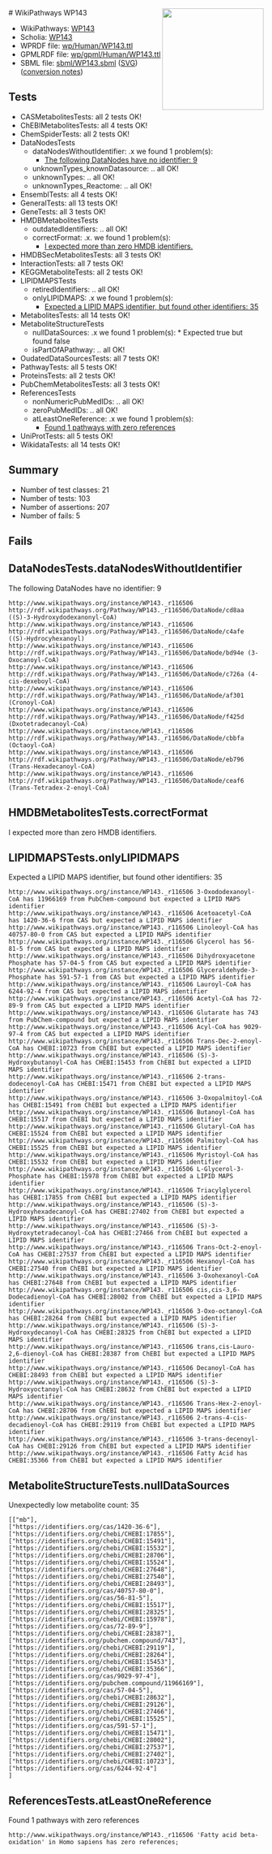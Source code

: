 <img style="float: right; width: 200px" src="../logo.png" />
# WikiPathways WP143

* WikiPathways: [WP143](https://identifiers.org/wikipathways:WP143)
* Scholia: [WP143](https://scholia.toolforge.org/wikipathways/WP143)
* WPRDF file: [wp/Human/WP143.ttl](../wp/Human/WP143.ttl)
* GPMLRDF file: [wp/gpml/Human/WP143.ttl](../wp/gpml/Human/WP143.ttl)
* SBML file: [sbml/WP143.sbml](../sbml/WP143.sbml) ([SVG](../sbml/WP143.svg)) ([conversion notes](../sbml/WP143.txt))

## Tests
* CASMetabolitesTests: all 2 tests OK!
* ChEBIMetabolitesTests: all 4 tests OK!
* ChemSpiderTests: all 2 tests OK!
* DataNodesTests
    * dataNodesWithoutIdentifier: .x we found 1 problem(s):
        * [The following DataNodes have no identifier: 9](#d2d32fa8)
    * unknownTypes_knownDatasource: .. all OK!
    * unknownTypes: .. all OK!
    * unknownTypes_Reactome: .. all OK!
* EnsemblTests: all 4 tests OK!
* GeneralTests: all 13 tests OK!
* GeneTests: all 3 tests OK!
* HMDBMetabolitesTests
    * outdatedIdentifiers: .. all OK!
    * correctFormat: .x. we found 1 problem(s):
        * [I expected more than zero HMDB identifiers.](#ad154c1e)
* HMDBSecMetabolitesTests: all 3 tests OK!
* InteractionTests: all 7 tests OK!
* KEGGMetaboliteTests: all 2 tests OK!
* LIPIDMAPSTests
    * retiredIdentifiers: .. all OK!
    * onlyLIPIDMAPS: .x we found 1 problem(s):
        * [Expected a LIPID MAPS identifier, but found other identifiers: 35](#d0bfb6bb)
* MetabolitesTests: all 14 tests OK!
* MetaboliteStructureTests
    * nullDataSources: .x we found 1 problem(s):
            * Expected true but found false
    * isPartOfAPathway: .. all OK!
* OudatedDataSourcesTests: all 7 tests OK!
* PathwayTests: all 5 tests OK!
* ProteinsTests: all 2 tests OK!
* PubChemMetabolitesTests: all 3 tests OK!
* ReferencesTests
    * nonNumericPubMedIDs: .. all OK!
    * zeroPubMedIDs: .. all OK!
    * atLeastOneReference: .x we found 1 problem(s):
        * [Found 1 pathways with zero references](#35eb778e)
* UniProtTests: all 5 tests OK!
* WikidataTests: all 14 tests OK!


## Summary

* Number of test classes: 21
* Number of tests: 103
* Number of assertions: 207
* Number of fails: 5

## Fails

<a name="d2d32fa8" />

## DataNodesTests.dataNodesWithoutIdentifier

The following DataNodes have no identifier: 9
```
http://www.wikipathways.org/instance/WP143._r116506 http://rdf.wikipathways.org/Pathway/WP143._r116506/DataNode/cd8aa ((S)-3-Hydroxydodexanonyl-CoA)
http://www.wikipathways.org/instance/WP143._r116506 http://rdf.wikipathways.org/Pathway/WP143._r116506/DataNode/c4afe ((S)-Hydrocyhexanoyl)
http://www.wikipathways.org/instance/WP143._r116506 http://rdf.wikipathways.org/Pathway/WP143._r116506/DataNode/bd94e (3-Oxocanoyl-CoA)
http://www.wikipathways.org/instance/WP143._r116506 http://rdf.wikipathways.org/Pathway/WP143._r116506/DataNode/c726a (4-cis-dexeboyl-CoA)
http://www.wikipathways.org/instance/WP143._r116506 http://rdf.wikipathways.org/Pathway/WP143._r116506/DataNode/af301 (Cronoyl-CoA)
http://www.wikipathways.org/instance/WP143._r116506 http://rdf.wikipathways.org/Pathway/WP143._r116506/DataNode/f425d (Dxotetradecanoyl-CoA)
http://www.wikipathways.org/instance/WP143._r116506 http://rdf.wikipathways.org/Pathway/WP143._r116506/DataNode/cbbfa (Octaoyl-CoA)
http://www.wikipathways.org/instance/WP143._r116506 http://rdf.wikipathways.org/Pathway/WP143._r116506/DataNode/eb796 (Trans-Hexadecanoyl-CoA)
http://www.wikipathways.org/instance/WP143._r116506 http://rdf.wikipathways.org/Pathway/WP143._r116506/DataNode/ceaf6 (Trans-Tetradex-2-enoyl-CoA)
```

<a name="ad154c1e" />

## HMDBMetabolitesTests.correctFormat

I expected more than zero HMDB identifiers.
<a name="d0bfb6bb" />

## LIPIDMAPSTests.onlyLIPIDMAPS

Expected a LIPID MAPS identifier, but found other identifiers: 35
```
http://www.wikipathways.org/instance/WP143._r116506 3-Oxododexanoyl-CoA has 11966169 from PubChem-compound but expected a LIPID MAPS identifier
http://www.wikipathways.org/instance/WP143._r116506 Acetoacetyl-CoA has 1420-36-6 from CAS but expected a LIPID MAPS identifier
http://www.wikipathways.org/instance/WP143._r116506 Linoleoyl-CoA has 40757-80-0 from CAS but expected a LIPID MAPS identifier
http://www.wikipathways.org/instance/WP143._r116506 Glycerol has 56-81-5 from CAS but expected a LIPID MAPS identifier
http://www.wikipathways.org/instance/WP143._r116506 Dihydroxyacetone Phosphate has 57-04-5 from CAS but expected a LIPID MAPS identifier
http://www.wikipathways.org/instance/WP143._r116506 Glyceraldehyde-3-Phosphate has 591-57-1 from CAS but expected a LIPID MAPS identifier
http://www.wikipathways.org/instance/WP143._r116506 Lauroyl-CoA has 6244-92-4 from CAS but expected a LIPID MAPS identifier
http://www.wikipathways.org/instance/WP143._r116506 Acetyl-CoA has 72-89-9 from CAS but expected a LIPID MAPS identifier
http://www.wikipathways.org/instance/WP143._r116506 Glutarate has 743 from PubChem-compound but expected a LIPID MAPS identifier
http://www.wikipathways.org/instance/WP143._r116506 Acyl-CoA has 9029-97-4 from CAS but expected a LIPID MAPS identifier
http://www.wikipathways.org/instance/WP143._r116506 Trans-Dec-2-enoyl-CoA has CHEBI:10723 from ChEBI but expected a LIPID MAPS identifier
http://www.wikipathways.org/instance/WP143._r116506 (S)-3-Hydroxybutanoyl-CoA has CHEBI:15453 from ChEBI but expected a LIPID MAPS identifier
http://www.wikipathways.org/instance/WP143._r116506 2-trans-dodecenoyl-CoA has CHEBI:15471 from ChEBI but expected a LIPID MAPS identifier
http://www.wikipathways.org/instance/WP143._r116506 3-Oxopalmitoyl-CoA has CHEBI:15491 from ChEBI but expected a LIPID MAPS identifier
http://www.wikipathways.org/instance/WP143._r116506 Butanoyl-CoA has CHEBI:15517 from ChEBI but expected a LIPID MAPS identifier
http://www.wikipathways.org/instance/WP143._r116506 Glutaryl-CoA has CHEBI:15524 from ChEBI but expected a LIPID MAPS identifier
http://www.wikipathways.org/instance/WP143._r116506 Palmitoyl-CoA has CHEBI:15525 from ChEBI but expected a LIPID MAPS identifier
http://www.wikipathways.org/instance/WP143._r116506 Myristoyl-CoA has CHEBI:15532 from ChEBI but expected a LIPID MAPS identifier
http://www.wikipathways.org/instance/WP143._r116506 L-Glycerol-3-Phosphate has CHEBI:15978 from ChEBI but expected a LIPID MAPS identifier
http://www.wikipathways.org/instance/WP143._r116506 Triacylglycerol has CHEBI:17855 from ChEBI but expected a LIPID MAPS identifier
http://www.wikipathways.org/instance/WP143._r116506 (S)-3-Hydroxyhexadecanoyl-CoA has CHEBI:27402 from ChEBI but expected a LIPID MAPS identifier
http://www.wikipathways.org/instance/WP143._r116506 (S)-3-Hydroxytetradecanoyl-CoA has CHEBI:27466 from ChEBI but expected a LIPID MAPS identifier
http://www.wikipathways.org/instance/WP143._r116506 Trans-Oct-2-enoyl-CoA has CHEBI:27537 from ChEBI but expected a LIPID MAPS identifier
http://www.wikipathways.org/instance/WP143._r116506 Hexanoyl-CoA has CHEBI:27540 from ChEBI but expected a LIPID MAPS identifier
http://www.wikipathways.org/instance/WP143._r116506 3-Oxohexanoyl-CoA has CHEBI:27648 from ChEBI but expected a LIPID MAPS identifier
http://www.wikipathways.org/instance/WP143._r116506 cis,cis-3,6-Dodecadienoyl-CoA has CHEBI:28002 from ChEBI but expected a LIPID MAPS identifier
http://www.wikipathways.org/instance/WP143._r116506 3-Oxo-octanoyl-CoA has CHEBI:28264 from ChEBI but expected a LIPID MAPS identifier
http://www.wikipathways.org/instance/WP143._r116506 (S)-3-Hydroxydecanoyl-CoA has CHEBI:28325 from ChEBI but expected a LIPID MAPS identifier
http://www.wikipathways.org/instance/WP143._r116506 trans,cis-Lauro-2,6-dienoyl-CoA has CHEBI:28387 from ChEBI but expected a LIPID MAPS identifier
http://www.wikipathways.org/instance/WP143._r116506 Decanoyl-CoA has CHEBI:28493 from ChEBI but expected a LIPID MAPS identifier
http://www.wikipathways.org/instance/WP143._r116506 (S)-3-Hydroxyoctanoyl-CoA has CHEBI:28632 from ChEBI but expected a LIPID MAPS identifier
http://www.wikipathways.org/instance/WP143._r116506 Trans-Hex-2-enoyl-CoA has CHEBI:28706 from ChEBI but expected a LIPID MAPS identifier
http://www.wikipathways.org/instance/WP143._r116506 2-trans-4-cis-decadienoyl-CoA has CHEBI:29119 from ChEBI but expected a LIPID MAPS identifier
http://www.wikipathways.org/instance/WP143._r116506 3-trans-decenoyl-CoA has CHEBI:29126 from ChEBI but expected a LIPID MAPS identifier
http://www.wikipathways.org/instance/WP143._r116506 Fatty Acid has CHEBI:35366 from ChEBI but expected a LIPID MAPS identifier
```

<a name="919041cc" />

## MetaboliteStructureTests.nullDataSources

Unexpectedly low metabolite count: 35
```
[["mb"],
["https://identifiers.org/cas/1420-36-6"],
["https://identifiers.org/chebi/CHEBI:17855"],
["https://identifiers.org/chebi/CHEBI:15491"],
["https://identifiers.org/chebi/CHEBI:15532"],
["https://identifiers.org/chebi/CHEBI:28706"],
["https://identifiers.org/chebi/CHEBI:15524"],
["https://identifiers.org/chebi/CHEBI:27648"],
["https://identifiers.org/chebi/CHEBI:27540"],
["https://identifiers.org/chebi/CHEBI:28493"],
["https://identifiers.org/cas/40757-80-0"],
["https://identifiers.org/cas/56-81-5"],
["https://identifiers.org/chebi/CHEBI:15517"],
["https://identifiers.org/chebi/CHEBI:28325"],
["https://identifiers.org/chebi/CHEBI:15978"],
["https://identifiers.org/cas/72-89-9"],
["https://identifiers.org/chebi/CHEBI:28387"],
["https://identifiers.org/pubchem.compound/743"],
["https://identifiers.org/chebi/CHEBI:29119"],
["https://identifiers.org/chebi/CHEBI:28264"],
["https://identifiers.org/chebi/CHEBI:15453"],
["https://identifiers.org/chebi/CHEBI:35366"],
["https://identifiers.org/cas/9029-97-4"],
["https://identifiers.org/pubchem.compound/11966169"],
["https://identifiers.org/cas/57-04-5"],
["https://identifiers.org/chebi/CHEBI:28632"],
["https://identifiers.org/chebi/CHEBI:29126"],
["https://identifiers.org/chebi/CHEBI:27466"],
["https://identifiers.org/chebi/CHEBI:15525"],
["https://identifiers.org/cas/591-57-1"],
["https://identifiers.org/chebi/CHEBI:15471"],
["https://identifiers.org/chebi/CHEBI:28002"],
["https://identifiers.org/chebi/CHEBI:27537"],
["https://identifiers.org/chebi/CHEBI:27402"],
["https://identifiers.org/chebi/CHEBI:10723"],
["https://identifiers.org/cas/6244-92-4"]
]
```

<a name="35eb778e" />

## ReferencesTests.atLeastOneReference

Found 1 pathways with zero references
```
http://www.wikipathways.org/instance/WP143._r116506 'Fatty acid beta-oxidation' in Homo sapiens has zero references; 
```

